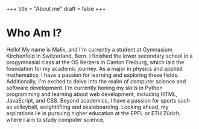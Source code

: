 +++
title = "About me"
draft = false
+++
![]()

# Who Am I?

Hello! My name is Malik, and I'm currently a student at Gymnasium Kirchenfeld in Switzerland, Bern. I finished the lower secondary school in a progymnasial class at the OS Kerzers in Canton Freiburg, which laid the foundation for my academic journey.
As a major in physics and applied mathematics, I have a passion for learning and exploring these fields. Additionally, I'm excited to delve into the realm of computer science and software development. I'm currently honing my skills in Python programming and learning about web development, including HTML, JavaScript, and CSS.
Beyond academics, I have a passion for sports such as volleyball, weightlifitng and skateboarding.
Looking ahead, my aspirations lie in pursuing higher education at the EPFL or ETH Zürich, where I aim to study computer science.